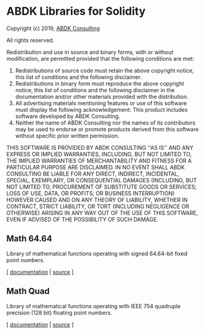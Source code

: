 ABDK Libraries for Solidity
===========================

Copyright (c) 2019, [ABDK Consulting](https://abdk.consulting/)

All rights reserved.

Redistribution and use in source and binary forms, with or without modification,
are permitted provided that the following conditions are met:
1. Redistributions of source code must retain the above copyright notice, this
   list of conditions and the following disclaimer.
2. Redistributions in binary form must reproduce the above copyright notice,
   this list of conditions and the following disclaimer in the documentation
   and/or other materials provided with the distribution.
3. All advertising materials mentioning features or use of this software must
   display the following acknowledgement: This product includes software
   developed by ABDK Consulting.
4. Neither the name of ABDK Consulting nor the names of its contributors may be
   used to endorse or promote products derived from this software without
   specific prior written permission.

THIS SOFTWARE IS PROVIDED BY ABDK CONSULTING ''AS IS'' AND ANY EXPRESS OR
IMPLIED WARRANTIES, INCLUDING, BUT NOT LIMITED TO, THE IMPLIED WARRANTIES OF
MERCHANTABILITY AND FITNESS FOR A PARTICULAR PURPOSE ARE DISCLAIMED. IN NO EVENT
SHALL ABDK CONSULTING BE LIABLE FOR ANY DIRECT, INDIRECT, INCIDENTAL, SPECIAL,
EXEMPLARY, OR CONSEQUENTIAL DAMAGES (INCLUDING, BUT NOT LIMITED TO, PROCUREMENT
OF SUBSTITUTE GOODS OR SERVICES; LOSS OF USE, DATA, OR PROFITS; OR BUSINESS
INTERRUPTION) HOWEVER CAUSED AND ON ANY THEORY OF LIABILITY, WHETHER IN
CONTRACT, STRICT LIABILITY, OR TORT (INCLUDING NEGLIGENCE OR OTHERWISE) ARISING
IN ANY WAY OUT OF THE USE OF THIS SOFTWARE, EVEN IF ADVISED OF THE POSSIBILITY
OF SUCH DAMAGE.

Math 64.64
----------

Library of mathematical functions operating with signed 64.64-bit fixed point
numbers.

\[ [documentation](ABDKMath64x64.md) | [source](ABDKMath64x64.sol) \]

Math Quad
---------

Library of mathematical functions operating with IEEE 754 quadruple precision
(128 bit) floating point numbers.

\[ [documentation](ABDKMathQuad.md) | [source](ABDKMathQuad.sol) \]
